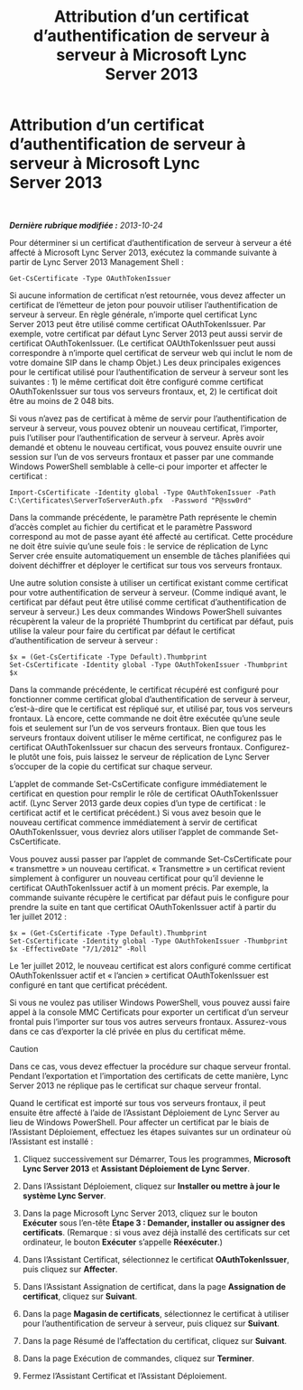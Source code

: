 ﻿---
title: Attribution d’un certificat d’authentification de serveur à serveur à Microsoft Lync Server 2013
TOCTitle: Attribution d’un certificat d’authentification de serveur à serveur à Microsoft Lync Server 2013
ms:assetid: c7413954-2504-47f4-a073-44548aff1c0c
ms:mtpsurl: https://technet.microsoft.com/fr-fr/library/JJ205253(v=OCS.15)
ms:contentKeyID: 49298793
ms.date: 05/20/2016
mtps_version: v=OCS.15
ms.translationtype: HT
---

# Attribution d’un certificat d’authentification de serveur à serveur à Microsoft Lync Server 2013

 

_**Dernière rubrique modifiée :** 2013-10-24_

Pour déterminer si un certificat d’authentification de serveur à serveur a été affecté à Microsoft Lync Server 2013, exécutez la commande suivante à partir de Lync Server 2013 Management Shell :

    Get-CsCertificate -Type OAuthTokenIssuer

Si aucune information de certificat n’est retournée, vous devez affecter un certificat de l’émetteur de jeton pour pouvoir utiliser l’authentification de serveur à serveur. En règle générale, n’importe quel certificat Lync Server 2013 peut être utilisé comme certificat OAuthTokenIssuer. Par exemple, votre certificat par défaut Lync Server 2013 peut aussi servir de certificat OAuthTokenIssuer. (Le certificat OAUthTokenIssuer peut aussi correspondre à n’importe quel certificat de serveur web qui inclut le nom de votre domaine SIP dans le champ Objet.) Les deux principales exigences pour le certificat utilisé pour l’authentification de serveur à serveur sont les suivantes : 1) le même certificat doit être configuré comme certificat OAuthTokenIssuer sur tous vos serveurs frontaux, et, 2) le certificat doit être au moins de 2 048 bits.

Si vous n’avez pas de certificat à même de servir pour l’authentification de serveur à serveur, vous pouvez obtenir un nouveau certificat, l’importer, puis l’utiliser pour l’authentification de serveur à serveur. Après avoir demandé et obtenu le nouveau certificat, vous pouvez ensuite ouvrir une session sur l’un de vos serveurs frontaux et passer par une commande Windows PowerShell semblable à celle-ci pour importer et affecter le certificat :

    Import-CsCertificate -Identity global -Type OAuthTokenIssuer -Path C:\Certificates\ServerToServerAuth.pfx  -Password "P@ssw0rd"

Dans la commande précédente, le paramètre Path représente le chemin d’accès complet au fichier du certificat et le paramètre Password correspond au mot de passe ayant été affecté au certificat. Cette procédure ne doit être suivie qu’une seule fois : le service de réplication de Lync Server crée ensuite automatiquement un ensemble de tâches planifiées qui doivent déchiffrer et déployer le certificat sur tous vos serveurs frontaux.

Une autre solution consiste à utiliser un certificat existant comme certificat pour votre authentification de serveur à serveur. (Comme indiqué avant, le certificat par défaut peut être utilisé comme certificat d’authentification de serveur à serveur.) Les deux commandes Windows PowerShell suivantes récupèrent la valeur de la propriété Thumbprint du certificat par défaut, puis utilise la valeur pour faire du certificat par défaut le certificat d’authentification de serveur à serveur :

    $x = (Get-CsCertificate -Type Default).Thumbprint
    Set-CsCertificate -Identity global -Type OAuthTokenIssuer -Thumbprint $x

Dans la commande précédente, le certificat récupéré est configuré pour fonctionner comme certificat global d’authentification de serveur à serveur, c’est-à-dire que le certificat est répliqué sur, et utilisé par, tous vos serveurs frontaux. Là encore, cette commande ne doit être exécutée qu’une seule fois et seulement sur l’un de vos serveurs frontaux. Bien que tous les serveurs frontaux doivent utiliser le même certificat, ne configurez pas le certificat OAuthTokenIssuer sur chacun des serveurs frontaux. Configurez-le plutôt une fois, puis laissez le serveur de réplication de Lync Server s’occuper de la copie du certificat sur chaque serveur.

L’applet de commande Set-CsCertificate configure immédiatement le certificat en question pour remplir le rôle de certificat OAuthTokenIssuer actif. (Lync Server 2013 garde deux copies d’un type de certificat : le certificat actif et le certificat précédent.) Si vous avez besoin que le nouveau certificat commence immédiatement à servir de certificat OAuthTokenIssuer, vous devriez alors utiliser l’applet de commande Set-CsCertificate.

Vous pouvez aussi passer par l’applet de commande Set-CsCertificate pour « transmettre » un nouveau certificat. « Transmettre » un certificat revient simplement à configurer un nouveau certificat pour qu’il devienne le certificat OAuthTokenIssuer actif à un moment précis. Par exemple, la commande suivante récupère le certificat par défaut puis le configure pour prendre la suite en tant que certificat OAuthTokenIssuer actif à partir du 1er juillet 2012 :

    $x = (Get-CsCertificate -Type Default).Thumbprint
    Set-CsCertificate -Identity global -Type OAuthTokenIssuer -Thumbprint $x -EffectiveDate "7/1/2012" -Roll

Le 1er juillet 2012, le nouveau certificat est alors configuré comme certificat OAuthTokenIssuer actif et « l’ancien » certificat OAuthTokenIssuer est configuré en tant que certificat précédent.

Si vous ne voulez pas utiliser Windows PowerShell, vous pouvez aussi faire appel à la console MMC Certificats pour exporter un certificat d’un serveur frontal puis l’importer sur tous vos autres serveurs frontaux. Assurez-vous dans ce cas d’exporter la clé privée en plus du certificat même.

> [!CAUTION]  
> Dans ce cas, vous devez effectuer la procédure sur chaque serveur frontal. Pendant l’exportation et l’importation des certificats de cette manière, Lync Server 2013 ne réplique pas le certificat sur chaque serveur frontal.


Quand le certificat est importé sur tous vos serveurs frontaux, il peut ensuite être affecté à l’aide de l’Assistant Déploiement de Lync Server au lieu de Windows PowerShell. Pour affecter un certificat par le biais de l’Assistant Déploiement, effectuez les étapes suivantes sur un ordinateur où l’Assistant est installé :

1.  Cliquez successivement sur Démarrer, Tous les programmes, **Microsoft Lync Server 2013** et **Assistant Déploiement de Lync Server**.

2.  Dans l’Assistant Déploiement, cliquez sur **Installer ou mettre à jour le système Lync Server**.

3.  Dans la page Microsoft Lync Server 2013, cliquez sur le bouton **Exécuter** sous l’en-tête **Étape 3 : Demander, installer ou assigner des certificats**. (Remarque : si vous avez déjà installé des certificats sur cet ordinateur, le bouton **Exécuter** s’appelle **Réexécuter**.)

4.  Dans l’Assistant Certificat, sélectionnez le certificat **OAuthTokenIssuer**, puis cliquez sur **Affecter**.

5.  Dans l’Assistant Assignation de certificat, dans la page **Assignation de certificat**, cliquez sur **Suivant**.

6.  Dans la page **Magasin de certificats**, sélectionnez le certificat à utiliser pour l’authentification de serveur à serveur, puis cliquez sur **Suivant**.

7.  Dans la page Résumé de l’affectation du certificat, cliquez sur **Suivant**.

8.  Dans la page Exécution de commandes, cliquez sur **Terminer**.

9.  Fermez l’Assistant Certificat et l’Assistant Déploiement.

